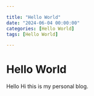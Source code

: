 ```yaml
---

title: "Hello World"
date: "2024-06-04 00:00:00"
categories: [Hello World]
tags: [Hello World]

---
```


# Hello World

Hello Hi this is my personal blog.